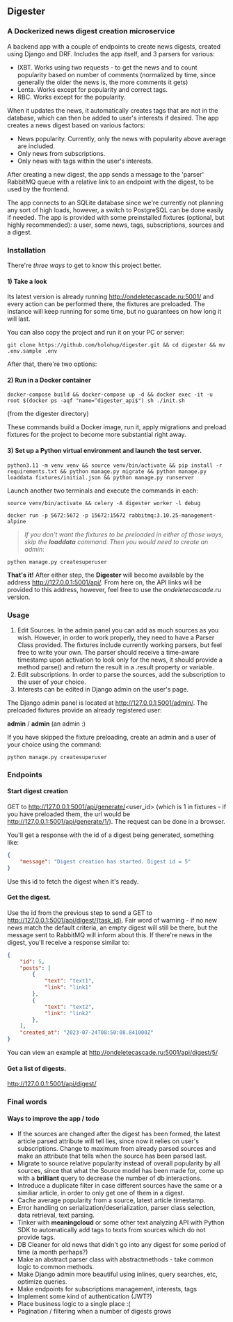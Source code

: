 ## Digester
### A Dockerized news digest creation microservice

A backend app with a couple of endpoints to create news digests, created using Django and DRF. Includes the app itself, and 3 parsers for various:
- IXBT. Works using two requests - to get the news and to count popularity based on number of comments (normalized by time, since generally the older the news is, the more comments it gets)
- Lenta. Works except for popularity and correct tags.
- RBC. Works except for the popularity.

When it updates the news, it automatically creates tags that are not in the database, which can then be added to user's interests if desired. The app creates a news digest based on various factors:
- News popularity. Currently, only the news with popularity above average are included.
- Only news from subscriptions.
- Only news with tags within the user's interests.

After creating a new digest, the app sends a message to the 'parser' RabbitMQ queue with a relative link to an endpoint with the digest, to be used by the frontend.

The app connects to an SQLite database since we're currently not planning any sort of high loads, however, a switch to PostgreSQL can be done easily if needed. The app is provided with some preinstalled fixtures (optional, but highly recommended): a user, some news, tags, subscriptions, sources and a digest.

### Installation

There're *three ways* to get to know this project better.

#### 1) Take a look

Its latest version is already running http://ondeletecascade.ru:5001/ and every action can be performed there, the fixtures are preloaded. The instance will keep running for some time, but no guarantees on how long it will last.

You can also copy the project and run it on your PC or server:

```
git clone https://github.com/holohup/digester.git && cd digester && mv .env.sample .env
```
After that, there're two options:

#### 2) Run in a Docker container

```
docker-compose build && docker-compose up -d && docker exec -it -u root $(docker ps -aqf "name=^digester_api$") sh ./init.sh
```
(from the digester directory)

These commands build a Docker image, run it, apply migrations and preload fixtures for the project to become more substantial right away.

#### 3) Set up a Python virtual environment and launch the test server.

```
python3.11 -m venv venv && source venv/bin/activate && pip install -r requirements.txt && python manage.py migrate && python manage.py loaddata fixtures/initial.json && python manage.py runserver
```

Launch another two terminals and execute the commands in each:
```
source venv/bin/activate && celery -A digester worker -l debug
```

```
docker run -p 5672:5672 -p 15672:15672 rabbitmq:3.10.25-management-alpine
```

> *If you don't want the fixtures to be preloaded in either of those ways, skip the **loaddata** command. Then you would need to create an admin*:

```
python manage.py createsuperuser
```

**That's it!** After either step, the **Digester** will become available by the address http://127.0.0.1:5001/api/. From here on, the API links will be provided to this address, however, feel free to use the *ondeletecascade*.ru version.

### Usage

1) Edit Sources. In the admin panel you can add as much sources as you wish. However, in order to work properly, they need to have a Parser Class provided. The fixtures include currently working parsers, but feel free to write your own. The parser should receive a time-aware timestamp upon activation to look only for the news, it should provide a method parse() and return the result in a .result property or variable.
2) Edit subscriptions. In order to parse the sources, add the subscription to the user of your choice.
3) Interests can be edited in Django admin on the user's page.

The Django admin panel is located at http://127.0.0.1:5001/admin/. The preloaded fixtures provide an already registered user:

**admin** / **admin** (an admin :)

If you have skipped the fixture preloading, create an admin and a user of your choice using the command:
```
python manage.py createsuperuser
```

### Endpoints

#### Start digest creation

GET to http://127.0.0.1:5001/api/generate/<user_id> (which is 1 in fixtures - if you have preloaded them, the url would be http://127.0.0.1:5001/api/generate/1/). The request can be done in a browser.

You'll get a response with the id of a digest being generated, something like:
```json
{
    "message": "Digest creation has started. Digest id = 5"
}
```

Use this id to fetch the digest when it's ready.

#### Get the digest.

Use the id from the previous step to send a GET to http://127.0.0.1:5001/api/digest/{task_id}.
Fair word of warning - if no new news match the default criteria, an empty digest will still be there, but the message sent to RabbitMQ will inform about this. If there're news in the digest, you'll receive a response similar to:
```json
{
    "id": 5,
    "posts": [
        {
            "text": "text1",
            "link": "link1"
        },
        {
            "text": "text2",
            "link": "link2"
        },
    ],
    "created_at": "2023-07-24T08:50:08.841000Z"
}
```
You can view an example at http://ondeletecascade.ru:5001/api/digest/5/

#### Get a list of digests.

http://127.0.0.1:5001/api/digest/


### Final words

#### Ways to improve the app / todo
- If the sources are changed after the digest has been formed, the latest article parsed attribute will tell lies, since now it relies on user's subscriptions. Change to maximum from already parsed sources and make an attribute that tells when the source has been parsed last.
- Migrate to source relative popularity instead of overall popularity by all sources, since that what the Source model has been made for, come up with a **brilliant** query to decrease the number of db interactions.
- Introduce a duplicate filter in case different sources have the same or a similiar article, in order to only get one of them in a digest.
- Cache average popularity from a source, latest article timestamp.
- Error handling on serialization/deserialization, parser class selection, data retrieval, text parsing.
- Tinker with **meaningcloud** or some other text analyzing API with Python SDK to automatically add tags to texts from sources which do not provide tags.
- DB Cleaner for old news that didn't go into any digest for some period of time (a month perhaps?)
- Make an abstract parser class with abstractmethods - take common logic to common methods.
- Make Django admin more beautiful using inlines, query searches, etc, optimize queries.
- Make endpoints for subscriptions management, interests, tags
- Implement some kind of authentication (JWT?)
- Place business logic to a single place :(
- Pagination / filtering when a number of digests grows




